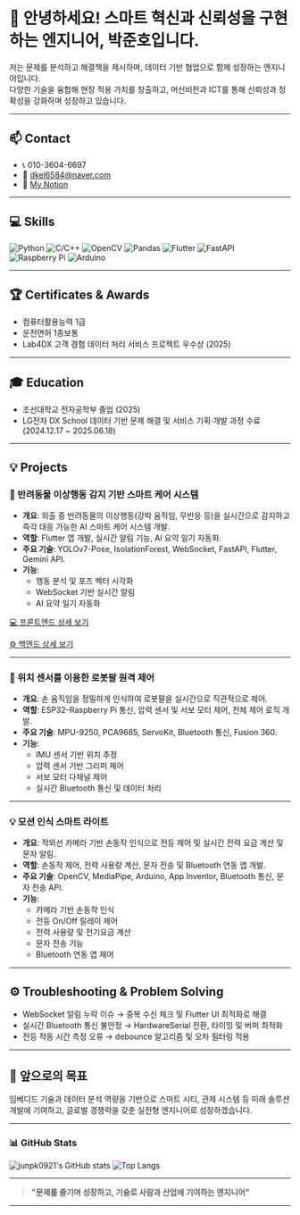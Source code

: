 # 👋 안녕하세요! 스마트 혁신과 신뢰성을 구현하는 엔지니어, 박준호입니다.

저는 문제를 분석하고 해결책을 제시하며, 데이터 기반 협업으로 함께 성장하는 엔지니어입니다.  
다양한 기술을 융합해 현장 적용 가치를 창출하고, 머신비전과 ICT를 통해 신뢰성과 정확성을 강화하며 성장하고 있습니다.

---

## 📫 Contact
- 📞 010-3604-6697
- 📧 dkel6584@naver.com
- 📄 [My Notion](https://www.notion.so/8afaed8be42b46f7b97debfa7187c54e)

---

## 💻 Skills
![Python](https://img.shields.io/badge/Python-3776AB?style=flat&logo=Python&logoColor=white)
![C/C++](https://img.shields.io/badge/C/C++-00599C?style=flat&logo=C%2B%2B&logoColor=white)
![OpenCV](https://img.shields.io/badge/OpenCV-5C3EE8?style=flat&logo=OpenCV&logoColor=white)
![Pandas](https://img.shields.io/badge/Pandas-150458?style=flat&logo=pandas&logoColor=white)
![Flutter](https://img.shields.io/badge/Flutter-02569B?style=flat&logo=Flutter&logoColor=white)
![FastAPI](https://img.shields.io/badge/FastAPI-009688?style=flat&logo=FastAPI&logoColor=white)
![Raspberry Pi](https://img.shields.io/badge/Raspberry%20Pi-C51A4A?style=flat&logo=Raspberry-Pi&logoColor=white)
![Arduino](https://img.shields.io/badge/Arduino-00979D?style=flat&logo=Arduino&logoColor=white)

---

## 🏆 Certificates & Awards
- 컴퓨터활용능력 1급
- 운전면허 1종보통
- Lab4DX 고객 경험 데이터 처리 서비스 프로젝트 우수상 (2025)

---

## 🎓 Education
- 조선대학교 전자공학부 졸업 (2025)
- LG전자 DX School 데이터 기반 문제 해결 및 서비스 기획·개발 과정 수료 (2024.12.17 ~ 2025.06.18)

---

## 💡 Projects

### 🐶 반려동물 이상행동 감지 기반 스마트 케어 시스템
- **개요**: 외출 중 반려동물의 이상행동(강박 움직임, 무반응 등)을 실시간으로 감지하고 즉각 대응 가능한 AI 스마트 케어 시스템 개발.
- **역할**: Flutter 앱 개발, 실시간 알림 기능, AI 요약 일기 자동화.
- **주요 기술**: YOLOv7-Pose, IsolationForest, WebSocket, FastAPI, Flutter, Gemini API.
- **기능**:
  - 행동 분석 및 포즈 벡터 시각화
  - WebSocket 기반 실시간 알림
  - AI 요약 일기 자동화

[💻 프론트엔드 상세 보기](https://github.com/petfeel/petfeel-frontend)

[⚙️ 백엔드 상세 보기](https://github.com/petfeel/petfeel-backend)

---

### 🤖 위치 센서를 이용한 로봇팔 원격 제어
- **개요**: 손 움직임을 정밀하게 인식하여 로봇팔을 실시간으로 직관적으로 제어.
- **역할**: ESP32–Raspberry Pi 통신, 압력 센서 및 서보 모터 제어, 전체 제어 로직 개발.
- **주요 기술**: MPU-9250, PCA9685, ServoKit, Bluetooth 통신, Fusion 360.
- **기능**:
  - IMU 센서 기반 위치 추정
  - 압력 센서 기반 그리퍼 제어
  - 서보 모터 다채널 제어
  - 실시간 Bluetooth 통신 및 데이터 처리
    
---

### 💡 모션 인식 스마트 라이트
- **개요**: 적외선 카메라 기반 손동작 인식으로 전등 제어 및 실시간 전력 요금 계산 및 문자 알림.
- **역할**: 손동작 제어, 전력 사용량 계산, 문자 전송 및 Bluetooth 연동 앱 개발.
- **주요 기술**: OpenCV, MediaPipe, Arduino, App Inventor, Bluetooth 통신, 문자 전송 API.
- **기능**:
  - 카메라 기반 손동작 인식
  - 전등 On/Off 릴레이 제어
  - 전력 사용량 및 전기요금 계산
  - 문자 전송 기능
  - Bluetooth 연동 앱 제어

---

## ⚙️ Troubleshooting & Problem Solving
- WebSocket 알림 누락 이슈 → 중복 수신 체크 및 Flutter UI 최적화로 해결
- 실시간 Bluetooth 통신 불안정 → HardwareSerial 전환, 타이밍 및 버퍼 최적화
- 전등 작동 시간 측정 오류 → debounce 알고리즘 및 오차 필터링 적용

---

## 🚀 앞으로의 목표
임베디드 기술과 데이터 분석 역량을 기반으로 스마트 시티, 관제 시스템 등 미래 솔루션 개발에 기여하고, 글로벌 경쟁력을 갖춘 실전형 엔지니어로 성장하겠습니다.

---

### 📊 GitHub Stats
![junpk0921's GitHub stats](https://github-readme-stats.vercel.app/api?username=junpk0921&show_icons=true&theme=radical)
![Top Langs](https://github-readme-stats.vercel.app/api/top-langs/?username=junpk0921&layout=compact&theme=radical)

---

> **"문제를 즐기며 성장하고, 기술로 사람과 산업에 기여하는 엔지니어"**

---

